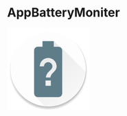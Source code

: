 # AppBatteryMoniter

![image](https://raw.githubusercontent.com/banbara23/AppBatteryMonitor/master/app/src/main/res/mipmap-xxxhdpi/ic_launcher.png)
